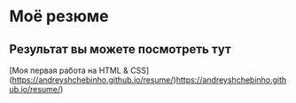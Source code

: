# Моё резюме

## Результат вы можете посмотреть тут

[Моя первая работа на HTML & CSS] (https://andreyshchebinho.github.io/resume/)https://andreyshchebinho.github.io/resume/)
